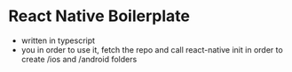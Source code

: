 # React Native Boilerplate

- written in typescript
- you in order to use it, fetch the repo and call react-native init in order to create /ios and /android folders
